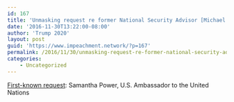 ```yaml
---
id: 167
title: 'Unmasking request re former National Security Advisor [Michael Flynn]'
date: '2016-11-30T13:22:00-08:00'
author: 'Trump 2020'
layout: post
guid: 'https://www.impeachment.network/?p=167'
permalink: /2016/11/30/unmasking-request-re-former-national-security-advisor-michael-flynn/
categories:
    - Uncategorized
---
```


[First-known request](https://www.impeachment.network/2020/05/08/follow-up-unmasking-requests-re-former-national-security-advisor-michael-flynn/): Samantha Power, U.S. Ambassador to the United Nations